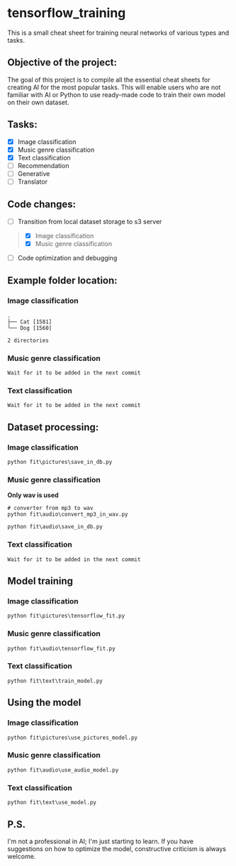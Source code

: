 # tensorflow_training

This is a small cheat sheet for training neural networks of various types and tasks.

## Objective of the project:
The goal of this project is to compile all the essential cheat sheets for creating AI for the most popular tasks. This will enable users who are not familiar with AI or Python to use ready-made code to train their own model on their own dataset.

## Tasks:
- [x] Image classification
- [x] Music genre classification
- [x] Text classification
- [ ] Recommendation
- [ ] Generative
- [ ] Translator

## Code changes:
- [ ] Transition from local dataset storage to s3 server
> - [x] Image classification
> - [x] Music genre classification
- [ ] Code optimization and debugging

## Example folder location:
### Image classification
```
.
├── Cat [1581]
└── Dog [1560]

2 directories
```

### Music genre classification

```
Wait for it to be added in the next commit
```

### Text classification

```
Wait for it to be added in the next commit
```

## Dataset processing:
### Image classification
```
python fit\pictures\save_in_db.py
```

### Music genre classification

__Only wav is used__
```
# converter from mp3 to wav
python fit\audio\convert_mp3_in_wav.py

python fit\audio\save_in_db.py
```

### Text classification
```
Wait for it to be added in the next commit
```

## Model training
### Image classification
```
python fit\pictures\tensorflow_fit.py
```

### Music genre classification
```
python fit\audio\tensorflow_fit.py
```

### Text classification
```
python fit\text\train_model.py
```

## Using the model
### Image classification
```
python fit\pictures\use_pictures_model.py
```

### Music genre classification
```
python fit\audio\use_audio_model.py
```

### Text classification
```
python fit\text\use_model.py
```


## P.S.

I'm not a professional in AI; I'm just starting to learn. If you have suggestions on how to optimize the model, constructive criticism is always welcome.